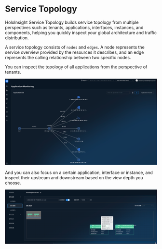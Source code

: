 # Service Topology
HoloInsight Service Topology builds service topology from multiple perspectives such as tenants, applications, interfaces, instances, and components, helping you quickly inspect your global architecture and traffic distribution.

A service topology consists of `nodes` and `edges`. A node represents the service overview provided by the resources it describes, and an edge represents the calling relationship between two specific nodes.

You can inspect the topology of all applications from the perspective of tenants.

![img.png](https://github.com/traas-stack/holoinsight-docs/raw/main/docs/src/resources/images/user-guide/apm/tenant-topology.png)

And you can also focus on a certain application, interface or instance, and inspect their upstream and downstream based on the view depth you choose.

![img_1.png](https://github.com/traas-stack/holoinsight-docs/raw/main/docs/src/resources/images/user-guide/apm/endpoint-topology.png)
